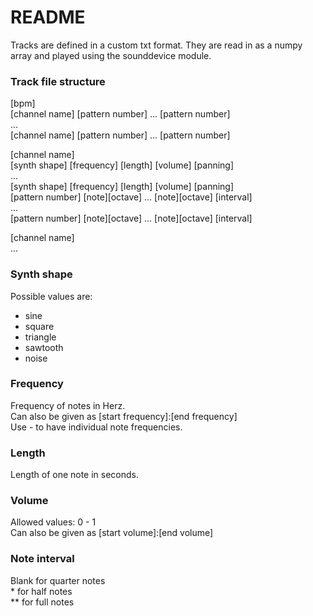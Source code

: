 # README #

Tracks are defined in a custom txt format. They are read in as a numpy array and played using the sounddevice module.

### Track file structure ###
[bpm]\
[channel name] [pattern number] ... [pattern number]\
...\
[channel name] [pattern number] ... [pattern number]

[channel name]\
[synth shape] [frequency] [length] [volume] [panning]\
...\
[synth shape] [frequency] [length] [volume] [panning]\
[pattern number] [note][octave] ... [note][octave] [interval]\
...\
[pattern number] [note][octave] ... [note][octave] [interval]

[channel name]\
...

### Synth shape ###
Possible values are:
* sine
* square
* triangle
* sawtooth
* noise

### Frequency ###
Frequency of notes in Herz.\
Can also be given as [start frequency]:[end frequency]\
Use - to have individual note frequencies.

### Length ###
Length of one note in seconds.

### Volume ###
Allowed values: 0 - 1\
Can also be given as [start volume]:[end volume]

### Note interval ###
Blank for quarter notes\
\* for half notes\
\*\* for full notes

